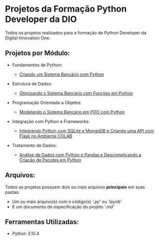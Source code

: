# Projetos da Formação Python Developer da DIO

Todos os projetos realizados para a formação de Python Developer da Digital Innovation One.

## Projetos por Módulo:

- Fundamentos de Python:  
  - [Criando um Sistema Bancário com Python](https://github.com/bccalegari/python_developer_dio/tree/main/Fundamentos%20de%20Python)
  
- Estrutura de Dados:  
  - [Otimizando o Sistema Bancário com Funções em Python](https://github.com/bccalegari/python_developer_dio/tree/main/Estrutura%20de%20Dados)

- Programação Orientada a Objetos:  
  - [Modelando o Sistema Bancário em POO com Python](https://github.com/bccalegari/python_developer_dio/tree/main/Programa%C3%A7%C3%A3o%20Orientada%20a%20Objetos)

- Integração com Python e Frameworks:  
  - [Integrando Python com SQLite e MongoDB e Criando uma API com Flask no Ambiente COLAB](https://github.com/bccalegari/python_developer_dio/tree/main/Integra%C3%A7%C3%A3o%20com%20Python%20e%20Frameworks)
  
- Tratamento de Dados:  
  - [Análise de Dados com Python e Pandas e Descomplicando a Criação de 
Pacotes em Python](https://github.com/bccalegari/python_developer_dio/tree/main/Tratamento%20de%20Dados)

## Arquivos:

Todos os projetos possuem dois ou mais arquivos **principais** em suas pastas:
  - Um ou mais arquivo(s) com o código(s) *'.py'* ou *'ipynb'*
  - E um documento de especificação do projeto *'.md'*

## Ferramentas Utilizadas:

- Python 3.10.4
